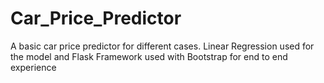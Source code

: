 # Car_Price_Predictor
A basic car price predictor for different cases. Linear Regression used for the model and Flask Framework used with Bootstrap for end to end experience
